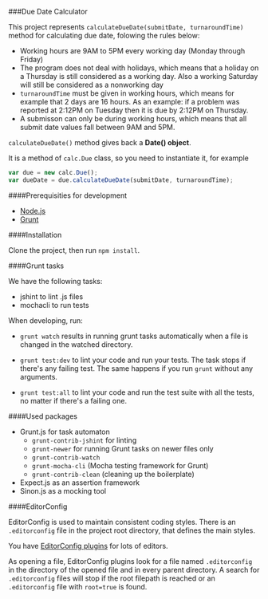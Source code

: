 ###Due Date Calculator

This project represents `calculateDueDate(submitDate, turnaroundTime)` method for calculating due date, folowing the rules below:

- Working hours are 9AM to 5PM every working day (Monday through Friday)
- The program does not deal with holidays, which means that a holiday on a Thursday is still considered as a working day. Also a working Saturday will still be considered as a nonworking day
- `turnaroundTime` must be given in working hours, which means for example that 2 days are 16 hours. As an example: if a problem was reported at 2:12PM on Tuesday then it is due by 2:12PM on Thursday.
- A submisson can only be during working hours, which means that all submit date values fall between 9AM and 5PM.

`calculateDueDate()` method gives back a **Date() object**.

It is a method of `calc.Due` class, so you need to instantiate it, for example

```js
var due = new calc.Due();
var dueDate = due.calculateDueDate(submitDate, turnaroundTime);
```

####Prerequisities for development

- [Node.js](http://nodejs.org/)
- [Grunt](http://gruntjs.com/getting-started)

####Installation

Clone the project, then run `npm install`.

####Grunt tasks

We have the following tasks:
- jshint to lint .js files
- mochacli to run tests

When developing, run:

- `grunt watch` results in running grunt tasks automatically when a file is changed in the watched directory.

- `grunt test:dev` to lint your code and run your tests. The task stops if there's any failing test. The same happens if you run `grunt` without any arguments.

- `grunt test:all` to lint your code and run the test suite with all the tests, no matter if there's a failing one.

####Used packages

- Grunt.js for task automaton
  - `grunt-contrib-jshint` for linting
  - `grunt-newer` for running Grunt tasks on newer files only
  - `grunt-contrib-watch`
  - `grunt-mocha-cli` (Mocha testing framework for Grunt)
  - `grunt-contrib-clean` (cleaning up the boilerplate)
- Expect.js as an assertion framework
- Sinon.js as a mocking tool

####EditorConfig

EditorConfig is used to maintain consistent coding styles. There is an `.editorconfig` file in the project root directory, that defines the main styles.

You have [EditorConfig plugins](http://editorconfig.org/) for lots of editors.

As opening a file, EditorConfig plugins look for a file named `.editorconfig` in the directory of the opened file and in every parent directory. A search for `.editorconfig` files will stop if the root filepath is reached or an `.editorconfig` file with `root=true` is found.
